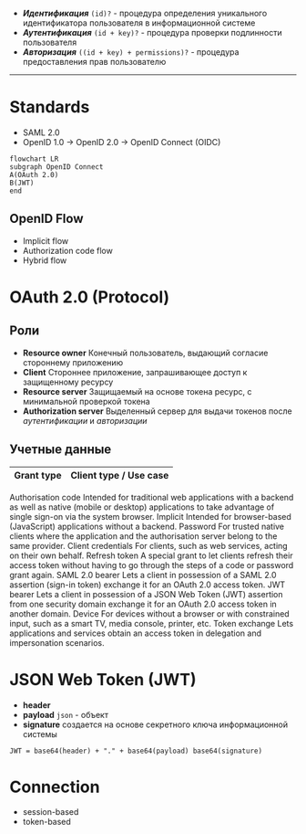 -  ***Идентификация*** `(id)?` - процедура определения уникального идентификатора пользователя в информационной системе
- ***Аутентификация*** `(id + key)?` - процедура проверки подлинности пользователя
- ***Авторизация*** `((id + key) + permissions)?` - процедура предоставления прав пользователю

---

# Standards
- SAML 2.0
- OpenID 1.0 -> OpenID 2.0 -> OpenID Connect (OIDC)

```mermaid
flowchart LR
subgraph OpenID Connect
A(OAuth 2.0)
B(JWT)
end
```

## OpenID Flow
- Implicit flow
- Authorization code flow
- Hybrid flow

# OAuth 2.0 (Protocol)

## Роли
- **Resource owner**
	Конечный пользователь, выдающий согласие стороннему приложению
- **Client**
	Стороннее приложение, запрашивающее доступ к защищенному ресурсу
- **Resource server**
	Защищаемый на основе токена ресурс, с минимальной проверкой токена
- **Authorization server**
	Выделенный сервер для выдачи токенов после *аутентификации* и *авторизации*

## Учетные данные

Grant type | Client type / Use case
---------- | ----------------------
Authorisation code	Intended for traditional web applications with a backend as well as native (mobile or desktop) applications to take advantage of single sign-on via the system browser.
Implicit	Intended for browser-based (JavaScript) applications without a backend.
Password	For trusted native clients where the application and the authorisation server belong to the same provider.
Client credentials	For clients, such as web services, acting on their own behalf.
Refresh token	A special grant to let clients refresh their access token without having to go through the steps of a code or password grant again.
SAML 2.0 bearer	Lets a client in possession of a SAML 2.0 assertion (sign-in token) exchange it for an OAuth 2.0 access token.
JWT bearer	Lets a client in possession of a JSON Web Token (JWT) assertion from one security domain exchange it for an OAuth 2.0 access token in another domain.
Device	For devices without a browser or with constrained input, such as a smart TV, media console, printer, etc.
Token exchange	Lets applications and services obtain an access token in delegation and impersonation scenarios.

# JSON Web Token (JWT)
- **header**
- **payload**
	`json` - объект
- **signature**
	создается на основе секретного ключа информационной системы
```
JWT = base64(header) + "." + base64(payload) base64(signature)
```

# Connection
- session-based
- token-based